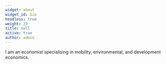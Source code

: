 ```yaml
---
widget: about
widget_id: bio
headless: true
weight: 20
title: null
active: true
author: admin
---
```

I am an economist specialising in mobility, environmental, and development economics.
